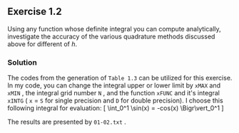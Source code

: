## Exercise 1.2

Using any function whose definite integral you can compute analytically, investigate the accuracy of the various quadrature methods discussed above for different of $h$.

### Solution

The codes from the generation of `Table 1.3` can be utilized for this exercise. In my code, you can change the integral upper or lower limit by `xMAX` and `xMIN` , the integral grid number `N` , and the function `xFUNC` and it's integral `xINTG` ( `x` = `S` for single precision and `D` for double precision). I choose this following integral for evaluation:
\[
\int_0^1 \sin(x) = -cos(x) \Bigr\vert_0^1
\]

The results are presented by `01-02.txt` .
